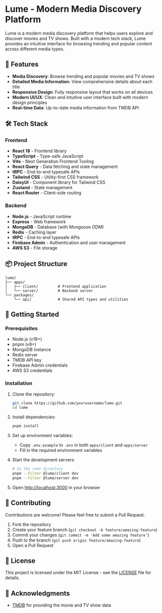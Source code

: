 # Lume - Modern Media Discovery Platform

Lume is a modern media discovery platform that helps users explore and discover movies and TV shows. Built with a modern tech stack, Lume provides an intuitive interface for browsing trending and popular content across different media types.

## 🚀 Features

- **Media Discovery**: Browse trending and popular movies and TV shows
- **Detailed Media Information**: View comprehensive details about each title
- **Responsive Design**: Fully responsive layout that works on all devices
- **Modern UI/UX**: Clean and intuitive user interface built with modern design principles
- **Real-time Data**: Up-to-date media information from TMDB API

## 🛠 Tech Stack

### Frontend

- **React 18** - Frontend library
- **TypeScript** - Type-safe JavaScript
- **Vite** - Next Generation Frontend Tooling
- **React Query** - Data fetching and state management
- **tRPC** - End-to-end typesafe APIs
- **Tailwind CSS** - Utility-first CSS framework
- **DaisyUI** - Component library for Tailwind CSS
- **Zustand** - State management
- **React Router** - Client-side routing

### Backend

- **Node.js** - JavaScript runtime
- **Express** - Web framework
- **MongoDB** - Database (with Mongoose ODM)
- **Redis** - Caching layer
- **tRPC** - End-to-end typesafe APIs
- **Firebase Admin** - Authentication and user management
- **AWS S3** - File storage

## 📦 Project Structure

```
lume/
├── apps/
│   ├── client/         # Frontend application
│   └── server/         # Backend server
└── packages/
    └── api/            # Shared API types and utilities
```

## 🚀 Getting Started

### Prerequisites

- Node.js (v18+)
- pnpm (v8+)
- MongoDB instance
- Redis server
- TMDB API key
- Firebase Admin credentials
- AWS S3 credentials

### Installation

1. Clone the repository:

   ```bash
   git clone https://github.com/yourusername/lume.git
   cd lume
   ```

2. Install dependencies:

   ```bash
   pnpm install
   ```

3. Set up environment variables:

   - Copy `.env.example` to `.env` in both `apps/client` and `apps/server`
   - Fill in the required environment variables

4. Start the development servers:

   ```bash
   # In the root directory
   pnpm --filter @lume/client dev
   pnpm --filter @lume/server dev
   ```

5. Open [http://localhost:3000](http://localhost:3000) in your browser

## 🤝 Contributing

Contributions are welcome! Please feel free to submit a Pull Request.

1. Fork the repository
2. Create your feature branch (`git checkout -b feature/amazing-feature`)
3. Commit your changes (`git commit -m 'Add some amazing feature'`)
4. Push to the branch (`git push origin feature/amazing-feature`)
5. Open a Pull Request

## 📄 License

This project is licensed under the MIT License - see the [LICENSE](LICENSE) file for details.

## 🙏 Acknowledgments

- [TMDB](https://www.themoviedb.org/) for providing the movie and TV show data
